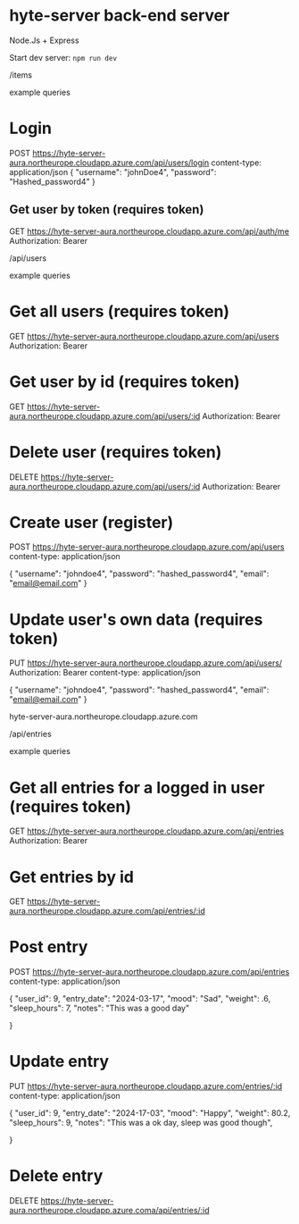 # hyte-server back-end server
Node.Js + Express

Start dev server: `npm run dev`

/items



example queries
# Login
POST https://hyte-server-aura.northeurope.cloudapp.azure.com/api/users/login
content-type: application/json
{
  "username": "johnDoe4",
  "password": "Hashed_password4"
}

## Get user by token (requires token)
GET https://hyte-server-aura.northeurope.cloudapp.azure.com/api/auth/me
Authorization: Bearer <token>

/api/users

example queries
# Get all users (requires token)
GET https://hyte-server-aura.northeurope.cloudapp.azure.com/api/users
Authorization: Bearer <token>

# Get user by id (requires token)
GET https://hyte-server-aura.northeurope.cloudapp.azure.com/api/users/:id
Authorization: Bearer <token>

# Delete user (requires token)
DELETE https://hyte-server-aura.northeurope.cloudapp.azure.com/api/users/:id
Authorization: Bearer <token>

# Create user (register)
POST https://hyte-server-aura.northeurope.cloudapp.azure.com/api/users
content-type: application/json

{
  "username": "johndoe4",
  "password": "hashed_password4",
  "email": "email@email.com"
}

# Update user's own data (requires token)
PUT https://hyte-server-aura.northeurope.cloudapp.azure.com/api/users/
Authorization: Bearer <token>
content-type: application/json

{
  "username": "johndoe4",
  "password": "hashed_password4",
  "email": "email@email.com"
}

hyte-server-aura.northeurope.cloudapp.azure.com


/api/entries

example queries
# Get all entries for a logged in user (requires token)
GET https://hyte-server-aura.northeurope.cloudapp.azure.com/api/entries
Authorization: Bearer <token>

# Get entries by id
GET https://hyte-server-aura.northeurope.cloudapp.azure.com/api/entries/:id

# Post entry
POST https://hyte-server-aura.northeurope.cloudapp.azure.com/api/entries
content-type: application/json

{
  "user_id": 9,
  "entry_date": "2024-03-17",
  "mood": "Sad",
  "weight": .6,
  "sleep_hours": 7,
  "notes": "This was a good day"

}

# Update entry
PUT https://hyte-server-aura.northeurope.cloudapp.azure.com/entries/:id
content-type: application/json

{
  "user_id": 9,
  "entry_date": "2024-17-03",
  "mood": "Happy",
  "weight": 80.2,
  "sleep_hours": 9,
  "notes": "This was a ok day, sleep was good though",

}

# Delete entry
DELETE https://hyte-server-aura.northeurope.cloudapp.azure.coma/api/entries/:id
